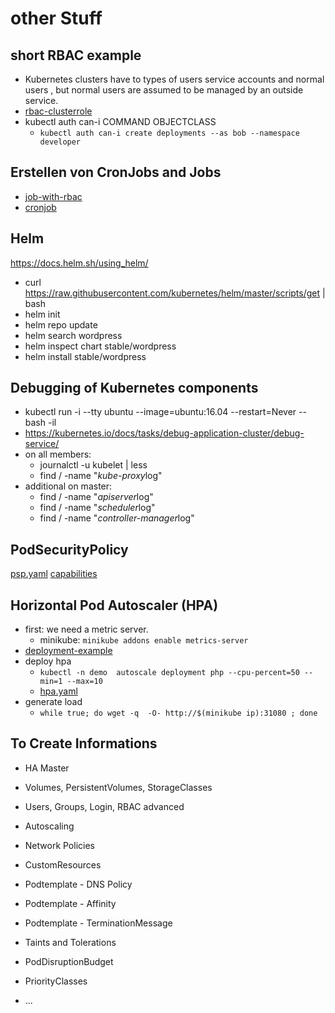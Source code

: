 
# other Stuff

## short RBAC example

- Kubernetes clusters have to types of users service accounts and normal users , but normal users are assumed to be managed by an outside service.
- [rbac-clusterrole](k8s/rbac.yaml)
- kubectl auth can-i COMMAND OBJECTCLASS
  - `kubectl auth can-i create deployments --as bob --namespace developer`

## Erstellen von CronJobs and Jobs

- [job-with-rbac](k8s/job_rbac.yaml)
- [cronjob](k8s/cronjob.yaml)

## Helm

https://docs.helm.sh/using_helm/

- curl https://raw.githubusercontent.com/kubernetes/helm/master/scripts/get | bash
- helm init
- helm repo update
- helm search wordpress
- helm inspect chart stable/wordpress
- helm install stable/wordpress

## Debugging of Kubernetes components

- kubectl run -i --tty ubuntu --image=ubuntu:16.04 --restart=Never -- bash -il
- https://kubernetes.io/docs/tasks/debug-application-cluster/debug-service/
- on all members:
  - journalctl -u kubelet | less
  - find / -name "*kube-proxy*log"
- additional on master:
  - find / -name "*apiserver*log"
  - find / -name "*scheduler*log"
  - find / -name "*controller-manager*log"

## PodSecurityPolicy

 [psp.yaml](k8s/psp.yaml)
 [capabilities](http://man7.org/linux/man-pages/man7/capabilities.7.html)

## Horizontal Pod Autoscaler (HPA)

- first: we need a metric server.
  - minikube: `minikube addons enable metrics-server`
- [deployment-example](k8s/hpa-deployment.yaml)
- deploy hpa
  - `kubectl -n demo  autoscale deployment php --cpu-percent=50 --min=1 --max=10`
  - [hpa.yaml](k8s/hpa.yaml)
- generate load
  - `while true; do wget -q  -O- http://$(minikube ip):31080 ; done`

## To Create Informations
- HA Master
- Volumes, PersistentVolumes, StorageClasses
- Users, Groups, Login, RBAC advanced
- Autoscaling
- Network Policies
- CustomResources

- Podtemplate - DNS Policy
- Podtemplate - Affinity
- Podtemplate - TerminationMessage
- Taints and Tolerations
- PodDisruptionBudget
- PriorityClasses
- ...
